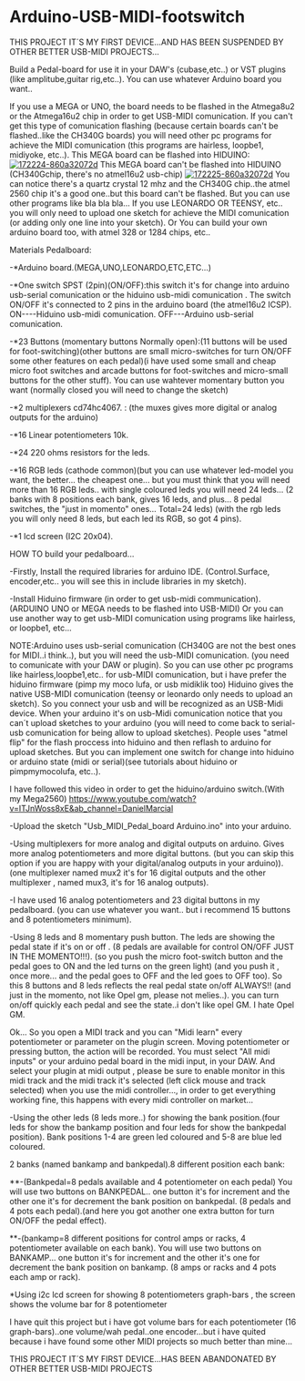  # Arduino-USB-MIDI-footswitch
  THIS PROJECT IT´S MY FIRST DEVICE...AND HAS BEEN SUSPENDED BY OTHER BETTER USB-MIDI PROJECTS...

Build a Pedal-board for use it in your DAW's (cubase,etc..) or VST plugins (like amplitube,guitar rig,etc..).
You can use whatever Arduino board you want..

If you use a MEGA or UNO, the board needs to be flashed in the Atmega8u2 or the Atmega16u2 chip in order to get
USB-MIDI comunication. If you can't get this type of comunication flashing (because certain boards can't be flashed..like the CH340G boards) you will need other pc programs for achieve the MIDI comunication (this programs are hairless, loopbe1, midiyoke, etc..).
This MEGA board can be flashed into HIDUINO:
<a href="https://imgbb.com/"><img src="https://i.ibb.co/wpT36hC/172224-860a32072d.png" alt="172224-860a32072d" border="0"></a>
This MEGA board can't be flashed into HIDUINO (CH340Gchip, there's no atmel16u2 usb-chip)
<a href="https://imgbb.com/"><img src="https://i.ibb.co/RPdg58L/172225-860a32072d.png" alt="172225-860a32072d" border="0"></a>
You can notice there's a quartz crystal 12 mhz and the CH340G chip..the atmel 2560 chip it's a good one..but this board can't be flashed.
But you can use other programs like bla bla bla...
If you use LEONARDO OR TEENSY, etc.. you will only need to upload one sketch for achieve the MIDI comunication (or adding only one line into your sketch).
Or You can build your own arduino board too, with atmel 328 or 1284 chips, etc..

Materials Pedalboard:
 
  -*Arduino board.(MEGA,UNO,LEONARDO,ETC,ETC...)
  
  -*One switch SPST (2pin)(ON/OFF):this switch it's for change into arduino usb-serial comunication or the hiduino usb-midi comunication . The switch ON/OFF it's connected to 2 pins in the arduino board (the atmel16u2 ICSP). 
  ON----Hiduino usb-midi comunication.
  OFF---Arduino usb-serial comunication.

   -*23 Buttons (momentary buttons Normally open):(11 buttons will be used for foot-switching)(other buttons are small micro-switches for turn ON/OFF some other features on each pedal)(i have used some small and cheap micro foot switches and arcade buttons for foot-switches and micro-small buttons for the other stuff). You can use wahtever momentary button you want (normally closed you will need to change the sketch)
	
   -*2 multiplexers cd74hc4067.  : (the muxes gives more digital or analog outputs for the arduino)
	
   -*16 Linear potentiometers 10k.

   -*24 220 ohms resistors for the leds.
	
   -*16 RGB leds (cathode common)(but you can use whatever led-model you want, the better... the cheapest one... but you must think that you will need more than 16 RGB leds.. with single coloured leds you will need 24 leds...
	 (2 banks with 8 positions each bank, gives 16 leds, and plus... 8 pedal switches, the "just in momento" ones... Total=24 leds) (with the rgb leds you will only need 8 leds, but each led its RGB, so got 4 pins).

   -*1 lcd screen (I2C 20x04). 

 
   HOW TO build your pedalboard...
							  
-Firstly, Install the required libraries for arduino IDE.  (Control.Surface, encoder,etc.. you will see this in include libraries in my sketch).

-Install Hiduino firmware (in order to get usb-midi communication). (ARDUINO UNO or MEGA needs to be flashed into USB-MIDI)
Or you can use another way to get usb-MIDI comunication using programs like hairless, or loopbe1, etc... 

   NOTE:Arduino uses usb-serial comunication (CH340G are not the best ones for MIDI..i think..), but you will need the usb-MIDI comunication.  (you need to comunicate with your DAW or plugin).
  So you can use other pc programs like hairless,loopbe1,etc.. for usb-MIDI comunication, but i have prefer the hiduino firmware (pimp my moco lufa, or usb midiklik too)
  Hiduino gives the native USB-MIDI comunication (teensy or leonardo only needs to upload an sketch).
  So you connect your usb and will be recognized as an USB-Midi device.
  When your arduino it's on usb-Midi comunication notice that you can´t upload sketches to your arduino (you will need to come back to serial-usb comunication for being allow to upload sketches).
  People uses "atmel flip" for the flash proccess into hiduino and then reflash to arduino for upload sketches.
  But you can implement one switch for change into hiduino or arduino state (midi or serial)(see tutorials about hiduino or pimpmymocolufa, etc..).

  I have followed this video in order to get the hiduino/arduino switch.(With my Mega2560) 
  https://www.youtube.com/watch?v=ITJnWoss8xE&ab_channel=DanielMarcial


-Upload the sketch "Usb_MIDI_Pedal_board Arduino.ino" into your arduino.



-Using multiplexers for more analog and digital outputs on arduino. Gives more analog potentiometers and more digital buttons.
(but you can skip this option if you are happy with your digital/analog outputs in your arduino)). 
(one multiplexer named mux2 it's for 16 digital outputs and the other multiplexer , named mux3, it's for 16 analog outputs).

-I have used 16 analog potentiometers and 23 digital buttons in my pedalboard.
(you can use whatever you want.. but i recommend 15 buttons and 8 potentiometers minimum).

-Using 8 leds and 8 momentary push button. The leds are showing the pedal state if it's on or off .
(8 pedals are available for control ON/OFF JUST IN THE MOMENTO!!!).
(so you push the micro foot-switch button and the pedal goes to ON and the led turns on the green light)
(and you push it , once more... and the pedal goes to OFF and the led goes to OFF too).
So this 8 buttons and 8 leds reflects the real pedal state on/off ALWAYS!! (and just in the momento, not like Opel gm, please not melies..). you can turn on/off quickly each pedal and see the state..i don't like opel GM.
I hate Opel GM.

Ok...
So you open a MIDI track and you can "Midi learn" every potentiometer or parameter on the plugin screen.
Moving potentiometer or pressing button, the action will be recorded.
You must select "All midi inputs" or your arduino pedal board in the midi input, in your DAW.
And select your plugin at midi output , please be sure to enable monitor in this midi track and the midi track it's selected (left click mouse and track selected) when you use the midi controller..., in order to get everything working fine, this happens with every midi controller on market...

-Using the other leds (8 leds more..) for showing the bank position.(four leds for show the bankamp position and four leds for show the  bankpedal position).
Bank positions 1-4 are green led coloured and 5-8 are blue led coloured.


2 banks (named bankamp and bankpedal).8 different position each bank:

**-(Bankpedal=8 pedals available and 4 potentiometer on each pedal) 
You will use two buttons on BANKPEDAL.. one button it's for increment and the other one it's for decrement the bank position on bankpedal.
(8 pedals and 4 pots each pedal).(and here you got another one extra button for turn ON/OFF the pedal effect).


**-(bankamp=8 different positions for control amps or racks, 4 potentiometer available on each bank).
You will use two buttons on BANKAMP... one button it's for increment and the other it's one for decrement the bank position on bankamp.
(8 amps or racks and 4 pots each amp or rack).

*Using i2c lcd screen for showing 8 potentiometers graph-bars , the screen shows the volume bar for 8 potentiometer

I have quit this project but i have got volume bars for each potentiometer (16 graph-bars)..one volume/wah pedal..one encoder...but i have quited because i have found some other MIDI projects so much better than mine...

  THIS PROJECT IT´S MY FIRST DEVICE...HAS BEEN ABANDONATED BY OTHER BETTER USB-MIDI PROJECTS
